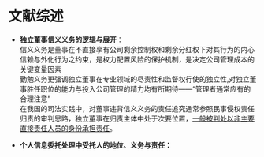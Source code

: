 # 文献综述

- **独立董事信义义务的逻辑与展开**：  
    信义义务是董事在不直接享有公司剩余控制权和剩余分红权下对其行为的内心信赖与外化行为之约束，是权力配置风险的保护机制，是决定公司管理成本的关键变量因素  
    勤勉义务更强调独立董事在专业领域的尽责性和监督权行使的独立性,对独立董事胜任职位的能力与投入公司管理的精力均有所期待——“管理者通常应有的合理注意”  
    在我国的司法实践中，对董事违背信义义务的责任追究通常参照民事侵权责任归责的审判思路，独立董事在归责主体中处于次要位置，<u>一般被判处以非主要直接责任人员的身份承担责任</u>。

- **个人信息委托处理中受托人的地位、义务与责任：**  
      
